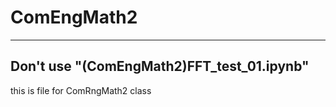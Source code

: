 # ComEngMath2

---
Don't use "(ComEngMath2)FFT_test_01.ipynb" 
---
this is file for ComRngMath2 class
